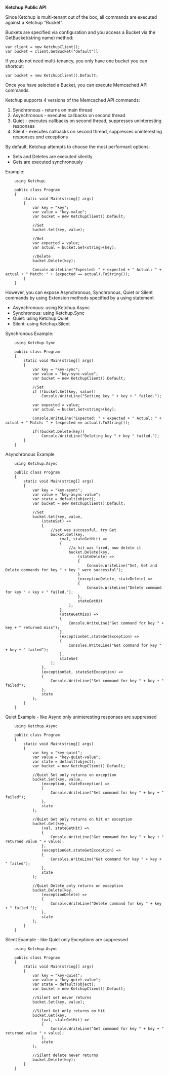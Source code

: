﻿**Ketchup Public API**

Since Ketchup is multi-tenant out of the box, all commands are executed against a Ketchup "Bucket".

Buckets are specified via configuration and you access a Bucket via the GetBucket(string name) method:

	var client = new KetchupClient();
	var bucket = client.GetBucket("default")l

If you do not need multi-tenancy, you only have one bucket you can shortcut:
	
	var bucket = new KetchupClient().Default;

Once you have selected a Bucket, you can execute Memcached API commands. 

Ketchup supports 4 versions of the Memcached API commands:
1. Synchronous - returns on main thread
2. Asynchronous - executes callbacks on second thread
3. Quiet - executes callbacks on second thread, suppresses uninteresting responses
4. Silent - executes callbacks on second thread, suppresses uninteresting responses *and* exceptions

By default, Ketchup attempts to choose the most performant options:

* Sets and Deletes are executed silently
* Gets are executed synchronously

Example:

		using Ketchup;

		public class Program
		{
			static void Main(string[] args)
			{
				var key = "key";
				var value = "key-value";
				var bucket = new KetchupClient().Default;

				//Set
				bucket.Set(key, value);

				//Get
				var expected = value;
				var actual = bucket.Get<string>(key);

				//Delete
				bucket.Delete(key);

				Console.WriteLine("Expected: " + expected + " Actual: " + actual + " Match: " + (expected == actual).ToString());
			}
		}

However, you can expose Asynchronous, Synchronous, Quiet or Silent commands by using Extension methods specified by a using statement

* Asynchronous: using Ketchup.Async
* Synchronous: using Ketchup.Sync
* Quiet: using Ketchup.Quiet
* Silent: using Ketchup.Silent

Synchronous Example:

		using Ketchup.Sync

		public class Program
		{
			static void Main(string[] args)
			{
				var key = "key-sync";
				var value = "key-sync-value";
				var bucket = new KetchupClient().Default;

				//Set
				if (!bucket.Set(key, value))
					Console.WriteLine("Setting key " + key + " failed.");

				var expected = value;
				var actual = bucket.Get<string>(key);

				Console.WriteLine("Expected: " + expected + " Actual: " + actual + " Match: " + (expected == actual).ToString());

				if(!bucket.Delete(key))
					Console.WriteLine("Deleting key " + key " failed.");
			}
		}

Asynchronous Example

		using Ketchup.Async

		public class Program
		{
			static void Main(string[] args)
			{
				var key = "key-async";
				var value = "key-async-value";
				var state = default(object);
				var bucket = new KetchupClient().Default;

				//Set
				bucket.Set(key, value,
					(stateSet) => 
					{ 
						//set was successful, try Get
						bucket.Get(key,
							(val, stateGetHit) =>
							{
								//a hit was fired, now delete it
								bucket.Delete(key,
									(stateDelete) => 
									{
										Console.WriteLine("Set, Get and Delete commands for key " + key " were successful");
									}
									(exceptionDelete, stateDelete) =>
									{
										Console.WriteLine("Delete command for key " + key + " failed.");
									},
									stateGetHit
								);
							},
							(stateGetMiss) =>
							{
								Console.WriteLine("Get command for key " + key + " returned miss");
							},
							(exceptionGet,stateGetException) =>
							{
								Consoles.WriteLine("Get command for key " + key + " failed");
							},
							stateSet
						);
					},
					(exceptionSet, stateSetException) => 
					{
						Console.WriteLine("Set command for key " + key + " failed"); 
					},
					state
				);
			}
		}

Quiet Example - like Async only uninteresting responses are suppressed

		using Ketchup.Async

		public class Program
		{
			static void Main(string[] args)
			{
				var key = "key-quiet";
				var value = "key-quiet-value";
				var state = default(object);
				var bucket = new KetchupClient().Default;

				//Quiet Set only returns on exception
				bucket.Set(key, value, 
					(exception, stateException) => 
					{
						Console.WriteLine("Set command for key " + key + " failed"); 
					},
					state
				);

				//Quiet Get only returns on hit or exception
				bucket.Get(key,
					(val, stateGetHit) =>
					{
						Console.WriteLine("Get command for key " + key + " returned value " + value);
					},
					(exceptionGet,stateGetException) =>
					{
						Consoles.WriteLine("Get command for key " + key + " failed");
					},
					state
				);

				//Quiet Delete only returns on exception
				bucket.Delete(key,
					(exceptionDelete) =>
					{
						Console.WriteLine("Delete command for key " + key + " failed.");
					},
					state
				);
			}
		}

Silent Example - like Quiet only Exceptions are suppressed

		using Ketchup.Async

		public class Program
		{
			static void Main(string[] args)
			{
				var key = "key-quiet";
				var value = "key-quiet-value";
				var state = default(object);
				var bucket = new KetchupClient().Default;

				//Silent set never returns
				bucket.Set(key, value);

				//Silent Get only returns on hit
				bucket.Get(key,
					(val, stateGetHit) =>
					{
						Console.WriteLine("Get command for key " + key + " returned value " + value);
					},
					state
				);

				//Silent delete never returns
				bucket.Delete(key);
			}
		}